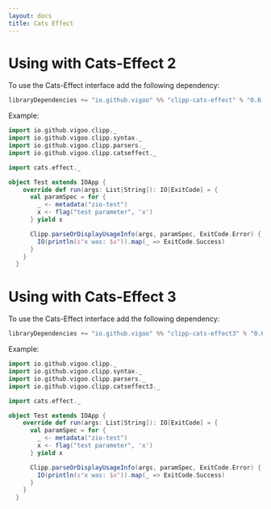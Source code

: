 ```yaml
---
layout: docs
title: Cats Effect
---
```


# Using with Cats-Effect 2

To use the Cats-Effect interface add the following dependency:

```scala
libraryDependencies += "io.github.vigoo" %% "clipp-cats-effect" % "0.6.0"
```

Example:
```scala mdoc:silent
import io.github.vigoo.clipp._
import io.github.vigoo.clipp.syntax._
import io.github.vigoo.clipp.parsers._
import io.github.vigoo.clipp.catseffect._

import cats.effect._

object Test extends IOApp {
    override def run(args: List[String]): IO[ExitCode] = {
      val paramSpec = for {
        _ <- metadata("zio-test")
        x <- flag("test parameter", 'x')
      } yield x

      Clipp.parseOrDisplayUsageInfo(args, paramSpec, ExitCode.Error) { x =>
        IO(println(s"x was: $x")).map(_ => ExitCode.Success)
      }
    }
  }
```

# Using with Cats-Effect 3

To use the Cats-Effect interface add the following dependency:

```scala
libraryDependencies += "io.github.vigoo" %% "clipp-cats-effect3" % "0.6.0"
```

Example:
```scala mdoc:silent:reset
import io.github.vigoo.clipp._
import io.github.vigoo.clipp.syntax._
import io.github.vigoo.clipp.parsers._
import io.github.vigoo.clipp.catseffect3._

import cats.effect._

object Test extends IOApp {
    override def run(args: List[String]): IO[ExitCode] = {
      val paramSpec = for {
        _ <- metadata("zio-test")
        x <- flag("test parameter", 'x')
      } yield x

      Clipp.parseOrDisplayUsageInfo(args, paramSpec, ExitCode.Error) { x =>
        IO(println(s"x was: $x")).map(_ => ExitCode.Success)
      }
    }
  }
```
